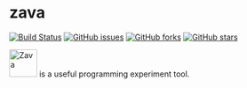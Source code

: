 # zava

[![Build Status](https://travis-ci.org/abelzyp/zava.svg?branch=master)](https://travis-ci.org/abelzyp/zava)
[![GitHub issues](https://img.shields.io/github/issues/abelzyp/zava.svg)](https://github.com/abelzyp/zava/issues)
[![GitHub forks](https://img.shields.io/github/forks/abelzyp/zava.svg)](https://github.com/abelzyp/zava/network)
[![GitHub stars](https://img.shields.io/github/stars/abelzyp/zava.svg)](https://github.com/abelzyp/zava/stargazers)

<img src="https://p1.meituan.net/travelcube/38a9cfbf4de7fb0c26d2dd54b4d6722d46761.png" width="50px" height="" alt="Zava"> is a useful programming experiment tool.